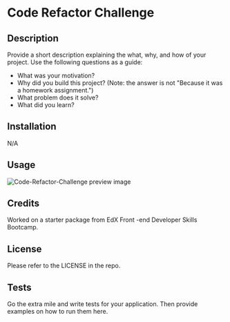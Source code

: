# Code Refactor Challenge


## Description

Provide a short description explaining the what, why, and how of your project. Use the following questions as a guide:

- What was your motivation?
- Why did you build this project? (Note: the answer is not "Because it was a homework assignment.")
- What problem does it solve?
- What did you learn?

## Installation

N/A

## Usage

![Code-Refactor-Challenge preview image]([challenge/Assets/01-html-css-git-challenge-demo.png])
  

## Credits

Worked on a starter package from EdX Front -end Developer Skills Bootcamp.

## License

Please refer to the LICENSE in the repo.

## Tests

Go the extra mile and write tests for your application. Then provide examples on how to run them here.
